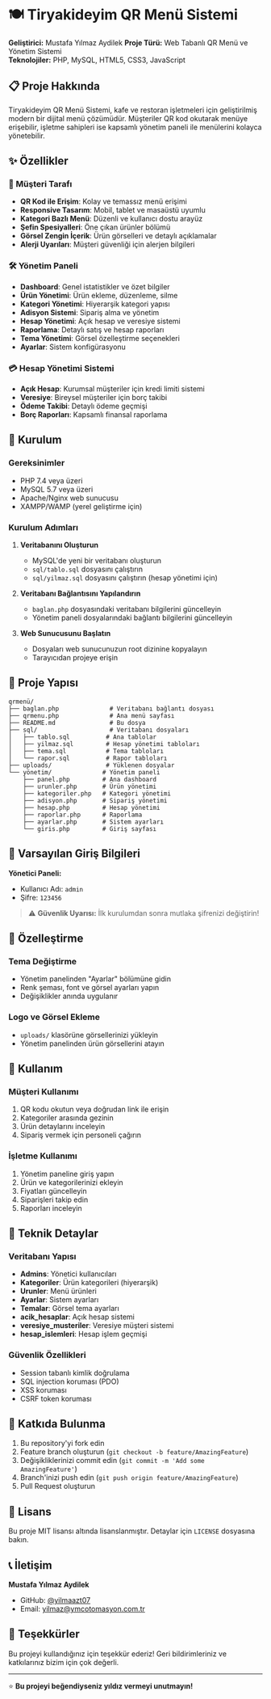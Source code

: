 # 🍽️ Tiryakideyim QR Menü Sistemi

**Geliştirici:** Mustafa Yılmaz Aydilek
**Proje Türü:** Web Tabanlı QR Menü ve Yönetim Sistemi  
**Teknolojiler:** PHP, MySQL, HTML5, CSS3, JavaScript  

## 📋 Proje Hakkında

Tiryakideyim QR Menü Sistemi, kafe ve restoran işletmeleri için geliştirilmiş modern bir dijital menü çözümüdür. Müşteriler QR kod okutarak menüye erişebilir, işletme sahipleri ise kapsamlı yönetim paneli ile menülerini kolayca yönetebilir.

## ✨ Özellikler

### 🎯 Müşteri Tarafı
- **QR Kod ile Erişim**: Kolay ve temassız menü erişimi
- **Responsive Tasarım**: Mobil, tablet ve masaüstü uyumlu
- **Kategori Bazlı Menü**: Düzenli ve kullanıcı dostu arayüz
- **Şefin Spesiyalleri**: Öne çıkan ürünler bölümü
- **Görsel Zengin İçerik**: Ürün görselleri ve detaylı açıklamalar
- **Alerji Uyarıları**: Müşteri güvenliği için alerjen bilgileri

### 🛠️ Yönetim Paneli
- **Dashboard**: Genel istatistikler ve özet bilgiler
- **Ürün Yönetimi**: Ürün ekleme, düzenleme, silme
- **Kategori Yönetimi**: Hiyerarşik kategori yapısı
- **Adisyon Sistemi**: Sipariş alma ve yönetim
- **Hesap Yönetimi**: Açık hesap ve veresiye sistemi
- **Raporlama**: Detaylı satış ve hesap raporları
- **Tema Yönetimi**: Görsel özelleştirme seçenekleri
- **Ayarlar**: Sistem konfigürasyonu

### 💳 Hesap Yönetimi Sistemi
- **Açık Hesap**: Kurumsal müşteriler için kredi limiti sistemi
- **Veresiye**: Bireysel müşteriler için borç takibi
- **Ödeme Takibi**: Detaylı ödeme geçmişi
- **Borç Raporları**: Kapsamlı finansal raporlama

## 🚀 Kurulum

### Gereksinimler
- PHP 7.4 veya üzeri
- MySQL 5.7 veya üzeri
- Apache/Nginx web sunucusu
- XAMPP/WAMP (yerel geliştirme için)

### Kurulum Adımları

1. **Veritabanını Oluşturun**
   - MySQL'de yeni bir veritabanı oluşturun
   - `sql/tablo.sql` dosyasını çalıştırın
   - `sql/yilmaz.sql` dosyasını çalıştırın (hesap yönetimi için)

2. **Veritabanı Bağlantısını Yapılandırın**
   - `baglan.php` dosyasındaki veritabanı bilgilerini güncelleyin
   - Yönetim paneli dosyalarındaki bağlantı bilgilerini güncelleyin

3. **Web Sunucusunu Başlatın**
   - Dosyaları web sunucunuzun root dizinine kopyalayın
   - Tarayıcıdan projeye erişin

## 📁 Proje Yapısı

```
qrmenü/
├── baglan.php              # Veritabanı bağlantı dosyası
├── qrmenu.php              # Ana menü sayfası
├── README.md               # Bu dosya
├── sql/                    # Veritabanı dosyaları
│   ├── tablo.sql          # Ana tablolar
│   ├── yilmaz.sql         # Hesap yönetimi tabloları
│   ├── tema.sql           # Tema tabloları
│   └── rapor.sql          # Rapor tabloları
├── uploads/               # Yüklenen dosyalar
└── yönetim/              # Yönetim paneli
    ├── panel.php         # Ana dashboard
    ├── urunler.php       # Ürün yönetimi
    ├── kategoriler.php   # Kategori yönetimi
    ├── adisyon.php       # Sipariş yönetimi
    ├── hesap.php         # Hesap yönetimi
    ├── raporlar.php      # Raporlama
    ├── ayarlar.php       # Sistem ayarları
    └── giris.php         # Giriş sayfası
```

## 🔐 Varsayılan Giriş Bilgileri

**Yönetici Paneli:**
- Kullanıcı Adı: `admin`
- Şifre: `123456`

> ⚠️ **Güvenlik Uyarısı:** İlk kurulumdan sonra mutlaka şifrenizi değiştirin!

## 🎨 Özelleştirme

### Tema Değiştirme
- Yönetim panelinden "Ayarlar" bölümüne gidin
- Renk şeması, font ve görsel ayarları yapın
- Değişiklikler anında uygulanır

### Logo ve Görsel Ekleme
- `uploads/` klasörüne görsellerinizi yükleyin
- Yönetim panelinden ürün görsellerini atayın

## 📱 Kullanım

### Müşteri Kullanımı
1. QR kodu okutun veya doğrudan link ile erişin
2. Kategoriler arasında gezinin
3. Ürün detaylarını inceleyin
4. Sipariş vermek için personeli çağırın

### İşletme Kullanımı
1. Yönetim paneline giriş yapın
2. Ürün ve kategorilerinizi ekleyin
3. Fiyatları güncelleyin
4. Siparişleri takip edin
5. Raporları inceleyin

## 🔧 Teknik Detaylar

### Veritabanı Yapısı
- **Admins**: Yönetici kullanıcıları
- **Kategoriler**: Ürün kategorileri (hiyerarşik)
- **Urunler**: Menü ürünleri
- **Ayarlar**: Sistem ayarları
- **Temalar**: Görsel tema ayarları
- **acik_hesaplar**: Açık hesap sistemi
- **veresiye_musteriler**: Veresiye müşteri sistemi
- **hesap_islemleri**: Hesap işlem geçmişi

### Güvenlik Özellikleri
- Session tabanlı kimlik doğrulama
- SQL injection koruması (PDO)
- XSS koruması
- CSRF token koruması

## 🤝 Katkıda Bulunma

1. Bu repository'yi fork edin
2. Feature branch oluşturun (`git checkout -b feature/AmazingFeature`)
3. Değişikliklerinizi commit edin (`git commit -m 'Add some AmazingFeature'`)
4. Branch'inizi push edin (`git push origin feature/AmazingFeature`)
5. Pull Request oluşturun

## 📄 Lisans

Bu proje MIT lisansı altında lisanslanmıştır. Detaylar için `LICENSE` dosyasına bakın.

## 📞 İletişim

**Mustafa Yılmaz Aydilek**
- GitHub: [@yilmaazt07](https://github.com/yilmaazt07)
- Email: [yilmaz@ymcotomasyon.com.tr](mailto:yilmaz@ymcotomasyon.com.tr)

## 🙏 Teşekkürler

Bu projeyi kullandığınız için teşekkür ederiz! Geri bildirimleriniz ve katkılarınız bizim için çok değerli.

---

⭐ **Bu projeyi beğendiyseniz yıldız vermeyi unutmayın!**
